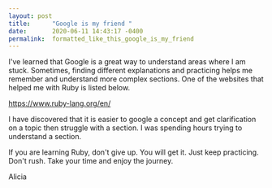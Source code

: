```yaml
---
layout: post
title:      "Google is my friend "
date:       2020-06-11 14:43:17 -0400
permalink:  formatted_like_this_google_is_my_friend
---
```



I've learned that Google is a great way to understand areas where I am stuck. Sometimes, finding different explanations and practicing helps me remember and understand more complex sections. One of the websites that helped me with Ruby is listed below. 

https://www.ruby-lang.org/en/

I have discovered that it is easier to google a concept and get clarification on a topic then struggle with a section. I was spending hours trying to understand a section. 

If you are learning Ruby, don't give up. You will get it. Just keep practicing. Don't rush. Take your time and enjoy the journey. 

Alicia
